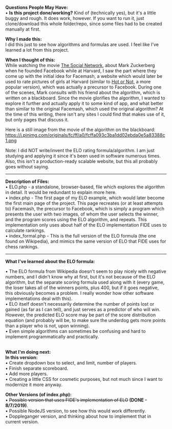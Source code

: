 <strong>Questions People May Have:</strong><br />
• <strong>Is this project done/working?</strong> Kind of (technically yes), but it's a little buggy and rough.  It does work, however.  If you want to run it, just clone/download this whole folder/repo, since some files had to be created manually at first.<br/>

<strong>Why I made this:</strong><br />
I did this just to see how algorithms and formulas are used.  I feel like I've learned a lot from this project.

<strong>When I thought of this:</strong><br />
While watching the movie <a href="https://www.imdb.com/title/tt1285016/">The Social Network</a>, about Mark Zuckerberg when he founded Facebook while at Harvard, I saw the part where they come up with the initial idea for Facemash, a website which would later be used to rate pictures of girls at Harvard (similar to <a href="https://en.wikipedia.org/wiki/Hot_or_Not">Hot or Not</a>, a more popular version), which was actually a precursor to Facebook.  During one of the scenes, Mark consults with his friend about the algorithm, which is written on a blackboard.  Since the movie glorifies the algorithm, I wanted to explore it further and actually apply it to some kind of app, and what better than similar to the original Facemash, which used the original algorithm?  At the time of this writing, there isn't any sites I could find that makes use of it, but only pages that discuss it.

Here is a still image from the movie of the algorithm on the blackboard: https://i.pinimg.com/originals/fc/ff/a0/fcffa093c3ba1dd02ebda0e5a83388c1.png

Note:  I did NOT write/invent the ELO rating formula/algorithm.  I am just studying and applying it since it's been used in software numerous times.  Also, this isn't a production-ready scalable website, but this all probably goes without saying.

<hr>

<strong>Description of Files:</strong><br />
• ELO.php - a standalone, browser-based, file which explores the algorithm in detail.  It would be redundant to explain more here.<br />
• index.php - The first page of my ELO example, which would later become the first main page of the project.  This page recreates (or at least attempts to) Facemash, the precursor to Facebook, which is simply a program which presents the user with two images, of whom the user selects the winner, and the program scores using the ELO algorithm, and repeats.  This implementation only uses about half of the ELO implementation FIDE uses to calculate rankings.<br/>
• index_formal.php - This is the full version of the ELO formula (the one found on Wikipedia), and mimics the same version of ELO that FIDE uses for chess rankings.<br/>

<hr>

<strong>What I've learned about the ELO formula:</strong><br />

• The ELO formula from Wikipedia doesn't seem to play nicely with negative numbers, and I didn't know why at first, but it's not because of the ELO algorithm, but the separate scoring formula used along with it (every game, the loser takes all of the winners points, plus 400, but if it goes negative, this obviously becomes a problem.  I really wonder how other software implementations deal with this).<br />
• ELO itself doesn't necessarily determine the number of points lost or gained (as far as I can tell), and just serves as a predictor of who will win.  However, the predicted ELO score may be part of the score distribution equation (and probably will be, to make sure the underdog gets more points than a player who is not, upon winning).<br />
• Even simple algorithms can sometimes be confusing and hard to implement programmatically and practically.<br/><br/>

<strong>What I'm doing next:</strong><br />
<strong>In this version:</strong><br />
• Create dropdown box to select, and limit, number of players.<br />
• Finish separate scoreboard.<br />
• Add more players.<br />
• Creating a little CSS for cosmetic purposes, but not much since I want to modernize it more anyway.<br />

<strong>Other Versions (of index.php):</strong><br />
• <strike>Possible version that uses FIDE's implementation of ELO</strike><strong> (DONE - 8/7/2019)</strong>.<br />
• Possible NodeJS version, to see how this would work differently.<br />
• Doppleganger version, and thinking about how to implement that in current version.<br/>
<br />
